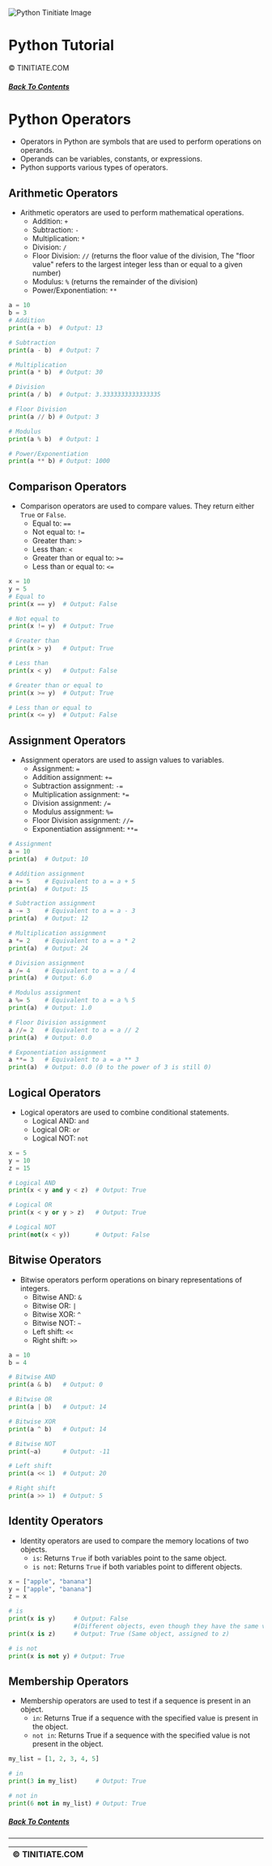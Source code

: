 ![Python Tinitiate Image](../../python_tinitiate.png)

# Python Tutorial
&copy; TINITIATE.COM

##### [Back To Contents](../../README.md)

# Python Operators
* Operators in Python are symbols that are used to perform operations on operands.
* Operands can be variables, constants, or expressions.
* Python supports various types of operators.

## Arithmetic Operators
* Arithmetic operators are used to perform mathematical operations.
    * Addition: `+`
    * Subtraction: `-`
    * Multiplication: `*`
    * Division: `/`
    * Floor Division: `//` (returns the floor value of the division, The "floor value" refers to the largest integer less than or equal to a given number)
    * Modulus: `%` (returns the remainder of the division)
    * Power/Exponentiation: `**`
```python
a = 10
b = 3
# Addition
print(a + b)  # Output: 13

# Subtraction
print(a - b)  # Output: 7

# Multiplication
print(a * b)  # Output: 30

# Division
print(a / b)  # Output: 3.3333333333333335

# Floor Division
print(a // b) # Output: 3

# Modulus
print(a % b)  # Output: 1

# Power/Exponentiation
print(a ** b) # Output: 1000
```

## Comparison Operators
* Comparison operators are used to compare values. They return either `True` or `False`.
    * Equal to: `==`
    * Not equal to: `!=`
    * Greater than: `>`
    * Less than: `<`
    * Greater than or equal to: `>=`
    * Less than or equal to: `<=`
```python
x = 10
y = 5
# Equal to
print(x == y)  # Output: False

# Not equal to
print(x != y)  # Output: True

# Greater than
print(x > y)   # Output: True

# Less than
print(x < y)   # Output: False

# Greater than or equal to
print(x >= y)  # Output: True

# Less than or equal to
print(x <= y)  # Output: False
```

## Assignment Operators
* Assignment operators are used to assign values to variables.
    * Assignment: `=`
    * Addition assignment: `+=`
    * Subtraction assignment: `-=`
    * Multiplication assignment: `*=`
    * Division assignment: `/=`
    * Modulus assignment: `%=`
    * Floor Division assignment: `//=`
    * Exponentiation assignment: `**=`
```python
# Assignment
a = 10
print(a)  # Output: 10

# Addition assignment
a += 5    # Equivalent to a = a + 5
print(a)  # Output: 15

# Subtraction assignment
a -= 3    # Equivalent to a = a - 3
print(a)  # Output: 12

# Multiplication assignment
a *= 2    # Equivalent to a = a * 2
print(a)  # Output: 24

# Division assignment
a /= 4    # Equivalent to a = a / 4
print(a)  # Output: 6.0

# Modulus assignment
a %= 5    # Equivalent to a = a % 5
print(a)  # Output: 1.0

# Floor Division assignment
a //= 2   # Equivalent to a = a // 2
print(a)  # Output: 0.0

# Exponentiation assignment
a **= 3   # Equivalent to a = a ** 3
print(a)  # Output: 0.0 (0 to the power of 3 is still 0)
```

## Logical Operators
* Logical operators are used to combine conditional statements.
    * Logical AND: `and`
    * Logical OR: `or`
    * Logical NOT: `not`
```python
x = 5
y = 10
z = 15

# Logical AND
print(x < y and y < z)  # Output: True

# Logical OR
print(x < y or y > z)   # Output: True

# Logical NOT
print(not(x < y))       # Output: False
```

## Bitwise Operators
* Bitwise operators perform operations on binary representations of integers.
    * Bitwise AND: `&`
    * Bitwise OR: `|`
    * Bitwise XOR: `^`
    * Bitwise NOT: `~`
    * Left shift: `<<`
    * Right shift: `>>`
```python
a = 10
b = 4

# Bitwise AND
print(a & b)   # Output: 0

# Bitwise OR
print(a | b)   # Output: 14

# Bitwise XOR
print(a ^ b)   # Output: 14

# Bitwise NOT
print(~a)      # Output: -11

# Left shift
print(a << 1)  # Output: 20

# Right shift
print(a >> 1)  # Output: 5
```

## Identity Operators
* Identity operators are used to compare the memory locations of two objects.
    * `is`: Returns `True` if both variables point to the same object.
    * `is not`: Returns `True` if both variables point to different objects.
```python
x = ["apple", "banana"]
y = ["apple", "banana"]
z = x

# is
print(x is y)     # Output: False 
                  #(Different objects, even though they have the same values)
print(x is z)     # Output: True (Same object, assigned to z)

# is not
print(x is not y) # Output: True
```

## Membership Operators
* Membership operators are used to test if a sequence is present in an object.
    * `in`: Returns True if a sequence with the specified value is present in the object.
    * `not in`: Returns True if a sequence with the specified value is not present in the object.
```python
my_list = [1, 2, 3, 4, 5]

# in
print(3 in my_list)     # Output: True

# not in
print(6 not in my_list) # Output: True
```

##### [Back To Contents](../../README.md)
***
| &copy; TINITIATE.COM |
|----------------------|
